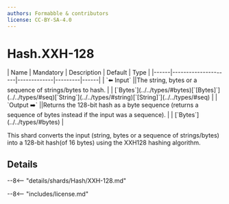 ```yaml
---
authors: Formabble & contributors
license: CC-BY-SA-4.0
---
```



# Hash.XXH-128

<div class="sh-parameters" markdown="1">
| Name | Mandatory | Description | Default | Type |
|------|---------------------|-------------|---------|------|
| `⬅️ Input` ||The string, bytes or a sequence of strings/bytes to hash. | | [`Bytes`](../../types/#bytes)[`[Bytes]`](../../types/#seq)[`String`](../../types/#string)[`[String]`](../../types/#seq) |
| `Output ➡️` ||Returns the 128-bit hash as a byte sequence (returns a sequence of bytes instead if the input was a sequence). | | [`Bytes`](../../types/#bytes) |

</div>

This shard converts the input (string, bytes or a sequence of strings/bytes) into a 128-bit hash(of 16 bytes) using the XXH128 hashing algorithm.

## Details

--8<-- "details/shards/Hash/XXH-128.md"


--8<-- "includes/license.md"

